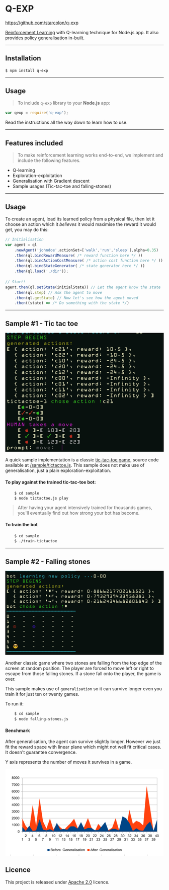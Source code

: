 # Q-EXP

https://github.com/starcolon/q-exp

[Reinforcement Learning](http://www.cs.indiana.edu/~gasser/Salsa/rl.html) 
with Q-learning technique for Node.js app. 
It also provides policy generalisation in-built.

---

## Installation

```bash
$ npm install q-exp
```

---

## Usage

>To include `q-exp` library to your **Node.js** app:

```javascript
var qexp = require('q-exp');
```

Read the instructions all the way down to learn how to use.

---

## Features included

>To make reinforcement learning works end-to-end, 
we implement and include the following features.

- Q-learning
- Exploration-exploitation
- Generalisation with Gradient descent
- Sample usages (Tic-tac-toe and falling-stones)

---

## Usage

To create an agent, load its learned policy from a physical file, 
then let it choose an action which it *believes* it would 
maximise the reward it would get, you may do this:

```javascript
// Initialisation
var agent = ql
	.newAgent('johndoe',actionSet=['walk','run','sleep'],alpha=0.35)
	.then(ql.bindRewardMeasure( /* reward function here */ ))
	.then(ql.bindActionCostMeasure( /* action cost function here */ ))
	.then(ql.bindStateGenerator( /* state generator here */ ))
	.then(ql.load('./dir')); 

// Start!
agent.then(ql.setState(initialState)) // Let the agent know the state
	.then(ql.step) // Ask the agent to move
	.then(ql.getState) // Now let's see how the agent moved
	.then((state) => /* Do something with the state */)

```

---

## Sample #1 - Tic tac toe

![Tictactoe](/media/ss-tictactoe.png)

A quick sample implementation is a classic [tic-tac-toe game](https://en.wikipedia.org/wiki/Tic-tac-toe), source code available at 
[/sample/tictactoe.js](https://github.com/starcolon/q-exp/blob/master/sample/tictactoe.js). This sample does not make use of generalisation, 
just a plain exploration-exploitation.

#### To play against the trained tic-tac-toe bot:

```
	$ cd sample
	$ node tictactoe.js play
```

>After having your agent intensively trained for thousands games, 
you'll eventually find out how strong your bot has become.


#### To train the bot

```bash
	$ cd sample
	$ ./train-tictactoe
```

---

## Sample #2 - Falling stones

![Falling stones](/media/ss-falling-stones.png)

Another classic game where two stones are falling from the 
top edge of the screen at random position. The player are forced 
to move left or right to escape from those falling stones. 
If a stone fall onto the player, the game is over.

This sample makes use of `generalisation` so it can 
survive longer even you train it for just ten or twenty games.

To run it:

```bash
	$ cd sample
	$ node falling-stones.js
```

#### Benchmark 

After generalisation, the agent can survive slightly longer. 
However we just fit the reward space with linear plane 
which might not well fit critical cases. It doesn't 
guarantee convergence.

Y axis represents the number of moves it survives in a game.

![Benchmark](/media/falling-stones-benchmark.png)


## Licence

This project is released under [Apache 2.0](http://www.apache.org/licenses/LICENSE-2.0) licence.
